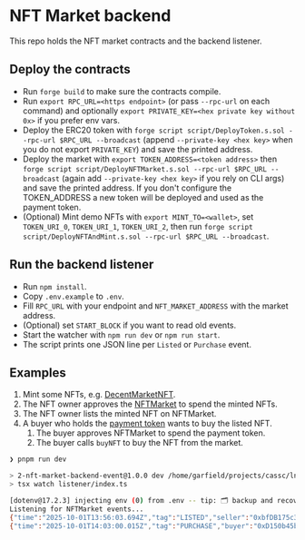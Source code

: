 # NFT Market backend

This repo holds the NFT market contracts and the backend listener.

## Deploy the contracts

- Run `forge build` to make sure the contracts compile.
- Run `export RPC_URL=<https endpoint>` (or pass `--rpc-url` on each command) and optionally `export PRIVATE_KEY=<hex private key without 0x>` if you prefer env vars.
- Deploy the ERC20 token with `forge script script/DeployToken.s.sol --rpc-url $RPC_URL --broadcast` (append `--private-key <hex key>` when you do not export `PRIVATE_KEY`) and save the printed address.
- Deploy the market with `export TOKEN_ADDRESS=<token address>` then `forge script script/DeployNFTMarket.s.sol --rpc-url $RPC_URL --broadcast` (again add `--private-key <hex key>` if you rely on CLI args) and save the printed address. If you don't configure the TOKEN_ADDRESS a new token will be deployed and used as the payment token.
- (Optional) Mint demo NFTs with `export MINT_TO=<wallet>`, set `TOKEN_URI_0`, `TOKEN_URI_1`, `TOKEN_URI_2`, then run `forge script script/DeployNFTAndMint.s.sol --rpc-url $RPC_URL --broadcast`.

## Run the backend listener

- Run `npm install`.
- Copy `.env.example` to `.env`.
- Fill `RPC_URL` with your endpoint and `NFT_MARKET_ADDRESS` with the market address.
- (Optional) set `START_BLOCK` if you want to read old events.
- Start the watcher with `npm run dev` or `npm run start`.
- The script prints one JSON line per `Listed` or `Purchase` event.


## Examples

1. Mint some NFTs, e.g. [DecentMarketNFT](https://sepolia.etherscan.io/address/0x19889347BE8dc28b7C555F6CDb9B21bF1b01Ce29).
2. The NFT owner approves the [NFTMarket](https://sepolia.etherscan.io/address/0x6ace637683e010f9fb4dcccdb3c50c28294736e6#code) to spend the minted NFTs.
3. The NFT owner lists the minted NFT on NFTMarket.
4. A buyer who holds the [payment token](https://sepolia.etherscan.io/address/0x4Af5347243f5845cFe7a102e651e661eC1Ce7437#code) wants to buy the listed NFT.
   1. The buyer approves NFTMarket to spend the payment token.
   2. The buyer calls `buyNFT` to buy the NFT from the market.


```bash
❯ pnpm run dev

> 2-nft-market-backend-event@1.0.0 dev /home/garfield/projects/cassc/ln-decert/5-wallet-fullstack/2-nft-market-backend-event
> tsx watch listener/index.ts

[dotenv@17.2.3] injecting env (0) from .env -- tip: 🗂️ backup and recover secrets: https://dotenvx.com/ops
Listening for NFTMarket events...
{"time":"2025-10-01T13:56:03.694Z","tag":"LISTED","seller":"0xbfDB175c3A4AD1965d2137a18B88a63e16A38426","nft":"0x19889347BE8dc28b7C555F6CDb9B21bF1b01Ce29","tokenId":"0","price":"42","txHash":"0x3aaa1e484f82483e1a8dc23f43d64d67c32162302ee063cdde504e3a8bb47eab"}
{"time":"2025-10-01T14:03:00.015Z","tag":"PURCHASE","buyer":"0xD150b45b2c76b65231B682FDbF896A304809209F","seller":"0xbfDB175c3A4AD1965d2137a18B88a63e16A38426","nft":"0x19889347BE8dc28b7C555F6CDb9B21bF1b01Ce29","tokenId":"0","price":"42","txHash":"0x7dad0e329abd5842e955b388c02feb2d68d4b006583ba1c4e103444a70445ef1"}
```
